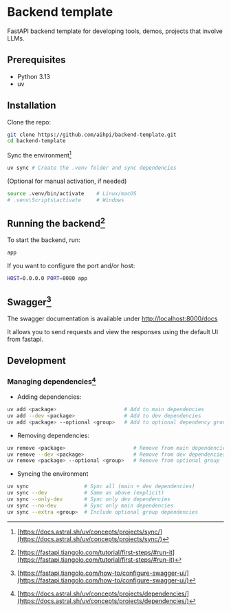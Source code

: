 # Backend template

FastAPI backend template for developing tools, demos, projects that involve LLMs.

## Prerequisites

- Python 3.13
- uv

## Installation

Clone the repo:

```bash
git clone https://github.com/aihpi/backend-template.git
cd backend-template
```

Sync the environment[^syncing]

```bash
uv sync # Create the .venv folder and sync dependencies
```

(Optional for manual activation, if needed)

```bash
source .venv/bin/activate    # Linux/macOS
# .venv\Scripts\activate     # Windows
```

## Running the backend[^running_fastapi]

To start the backend, run:

```bash
app
```

If you want to configure the port and/or host:

```bash
HOST=0.0.0.0 PORT=8080 app
```

## Swagger[^swagger]

The swagger documentation is available under [http://localhost:8000/docs](http://localhost:8000/docs)

It allows you to send requests and view the responses using the default UI from fastapi.

## Development

### Managing dependencies[^dependencies]

- Adding dependencies:

```bash
uv add <package>                      # Add to main dependencies
uv add --dev <package>                # Add to dev dependencies
uv add <package> --optional <group>   # Add to optional dependency group
```

- Removing dependencies:

```bash
uv remove <package>                      # Remove from main dependencies
uv remove --dev <package>                # Remove from dev dependencies
uv remove <package> --optional <group>   # Remove from optional group
```

- Syncing the environment

```bash
uv sync                  # Sync all (main + dev dependencies)
uv sync --dev            # Same as above (explicit)
uv sync --only-dev       # Sync only dev dependencies
uv sync --no-dev         # Sync only main dependencies
uv sync --extra <group>  # Include optional group dependencies
```


[^syncing]: [https://docs.astral.sh/uv/concepts/projects/sync/](https://docs.astral.sh/uv/concepts/projects/sync/)
[^running_fastapi]: [https://fastapi.tiangolo.com/tutorial/first-steps/#run-it](https://fastapi.tiangolo.com/tutorial/first-steps/#run-it)
[^swagger]: [https://fastapi.tiangolo.com/how-to/configure-swagger-ui/](https://fastapi.tiangolo.com/how-to/configure-swagger-ui/)
[^dependencies]: [https://docs.astral.sh/uv/concepts/projects/dependencies/](https://docs.astral.sh/uv/concepts/projects/dependencies/)
